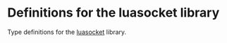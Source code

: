 # Definitions for the luasocket library

Type definitions for the [luasocket](https://github.com/lunarmodules/luasocket) library.
